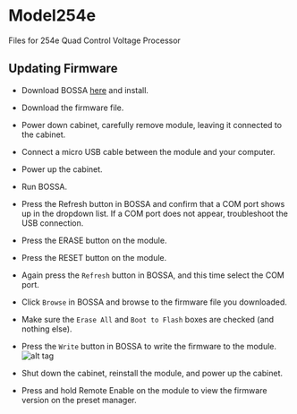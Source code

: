 # Model254e
Files for 254e Quad Control Voltage Processor


## Updating Firmware
* Download BOSSA [here](https://sourceforge.net/projects/b-o-s-s-a/files/1.2.1/) and install.
* Download the firmware file.
* Power down cabinet, carefully remove module, leaving it connected to the cabinet.

* Connect a micro USB cable between the module and your computer.

* Power up the cabinet. 
* Run BOSSA.
* Press the Refresh button in BOSSA and confirm that a COM port shows up in the dropdown list. If a COM port does not appear, troubleshoot the USB connection.
* Press the ERASE button on the module.
* Press the RESET button on the module.
* Again press the `Refresh` button in BOSSA, and this time select the COM port.
* Click `Browse` in BOSSA and browse to the firmware file you downloaded.
* Make sure the `Erase All` and `Boot to Flash` boxes are checked (and nothing else).
* Press the `Write` button in BOSSA to write the firmware to the module. ![alt tag](https://cloud.githubusercontent.com/assets/14130439/22766863/b513e36e-ee2c-11e6-9ea7-9944c898ad7e.png)
* Shut down the cabinet, reinstall the module, and power up the cabinet.
* Press and hold Remote Enable on the module to view the firmware version on the preset manager.
